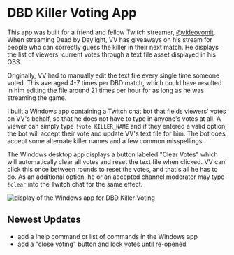 # DBD Killer Voting App

This app was built for a friend and fellow Twitch streamer, [@videovomit](https://twitch.tv/videovomit). When streaming Dead by Daylight, VV has giveaways on his stream for people who can correctly guess the killer in their next match. He displays the list of viewers' current votes through a text file asset displayed in his OBS.

Originally, VV had to manually edit the text file every single time someone voted. This averaged 4-7 times per DBD match, which could have resulted in him editing the file around 21 times per hour for as long as he was streaming the game.

I built a Windows app containing a Twitch chat bot that fields viewers' votes on VV's behalf, so that he does not have to type in anyone's votes at all. A viewer can simply type ``!vote KILLER_NAME`` and if they entered a valid option, the bot will accept their vote and update VV's text file for him. The bot does accept some alternate killer names and a few common misspellings.

The Windows desktop app displays a button labeled "Clear Votes" which will automatically clear all votes and reset the text file when clicked. VV can click this once between rounds to reset the votes, and that's all he has to do. As an additional option, he or an accepted channel moderator may type ``!clear`` into the Twitch chat for the same effect.

![display of the Windows app for DBD Killer Voting](https://hooleymcknight.com/images/projects/dbd-killer-votes-app.png)

## Newest Updates

 - add a !help command or list of commands in the Windows app
 - add a "close voting" button and lock votes until re-opened